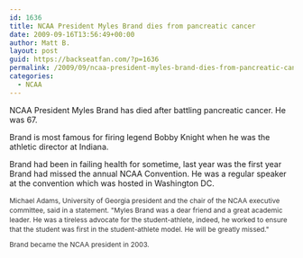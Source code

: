 ```yaml
---
id: 1636
title: NCAA President Myles Brand dies from pancreatic cancer
date: 2009-09-16T13:56:49+00:00
author: Matt B.
layout: post
guid: https://backseatfan.com/?p=1636
permalink: /2009/09/ncaa-president-myles-brand-dies-from-pancreatic-cancer/
categories:
  - NCAA
---
```


<div class="entry">
  <p>
    NCAA President Myles Brand has died after battling pancreatic cancer. He was 67.
  </p>

  <p>
    Brand is most famous for firing legend Bobby Knight when he was the athletic director at Indiana.
  </p>

  <p>
    Brand had been in failing health for sometime, last year was the first year Brand had missed the annual NCAA Convention. He was a regular speaker at the convention which was hosted in Washington DC.
  </p>

  <p style="margin-top: 0px; margin-right: 0px; margin-bottom: 10px; margin-left: 0px; outline-width: 0px; outline-style: initial; outline-color: initial; font-size: 12px; vertical-align: baseline; background-image: initial; background-repeat: initial; background-attachment: initial; -webkit-background-clip: initial; -webkit-background-origin: initial; background-color: transparent; line-height: 17px; color: #333333; background-position: initial initial; padding: 0px; border: 0px initial initial;">
    Michael Adams, University of Georgia president and the chair of the NCAA executive committee, said in a statement. "Myles Brand was a dear friend and a great academic leader. He was a tireless advocate for the student-athlete, indeed, he worked to ensure that the student was first in the student-athlete model. He will be greatly missed."
  </p>

  <p style="margin-top: 0px; margin-right: 0px; margin-bottom: 10px; margin-left: 0px; outline-width: 0px; outline-style: initial; outline-color: initial; font-size: 12px; vertical-align: baseline; background-image: initial; background-repeat: initial; background-attachment: initial; -webkit-background-clip: initial; -webkit-background-origin: initial; background-color: transparent; line-height: 17px; color: #333333; background-position: initial initial; padding: 0px; border: 0px initial initial;">
    Brand became the NCAA president in 2003.
  </p>
</div>
